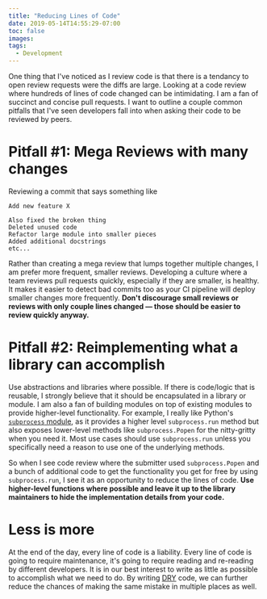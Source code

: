 ```yaml
---
title: "Reducing Lines of Code"
date: 2019-05-14T14:55:29-07:00
toc: false
images:
tags:
  - Development
---
```


One thing that I've noticed as I review code is that there is a tendancy to open review requests were the diffs are large. Looking at a code review where hundreds of lines of code changed can be intimidating. I am a fan of succinct and concise pull requests. I want to outline a couple common pitfalls that I've seen developers fall into when asking their code to be reviewed by peers.

# Pitfall #1: Mega Reviews with many changes

Reviewing a commit that says something like

```
Add new feature X

Also fixed the broken thing
Deleted unused code
Refactor large module into smaller pieces
Added additional docstrings
etc...
```

Rather than creating a mega review that lumps together multiple changes, I am prefer more frequent, smaller reviews. Developing a culture where a team reviews pull requests quickly, especially if they are smaller, is healthy. It makes it easier to detect bad commits too as your CI pipeline will deploy smaller changes more frequently. **Don't discourage small reviews or reviews with only couple lines changed — those should be easier to review quickly anyway.**

# Pitfall #2: Reimplementing what a library can accomplish

Use abstractions and libraries where possible. If there is code/logic that is reusable, I strongly believe that it should be encapsulated in a library or module. I am also a fan of building modules on top of existing modules to provide higher-level functionality. For example, I really like Python's [`subprocess` module][1], as it provides a higher level `subprocess.run` method but also exposes lower-level methods like `subprocess.Popen` for the nitty-gritty when you need it. Most use cases should use `subprocess.run` unless you specifically need a reason to use one of the underlying methods.

So when I see code review where the submitter used `subprocess.Popen` and a bunch of additional code to get the functionality you get for free by using `subprocess.run`, I see it as an opportunity to reduce the lines of code. **Use higher-level functions where possible and leave it up to the library maintainers to hide the implementation details from your code.**

# Less is more

At the end of the day, every line of code is a liability. Every line of code is going to require maintenance, it's going to require reading and re-reading by different developers. It is in our best interest to write as little as possible to accomplish what we need to do. By writing [DRY][2] code, we can further reduce the chances of making the same mistake in multiple places as well. 

[1]: https://docs.python.org/3/library/subprocess.html
[2]: https://en.wikipedia.org/wiki/Don%27t_repeat_yourself
